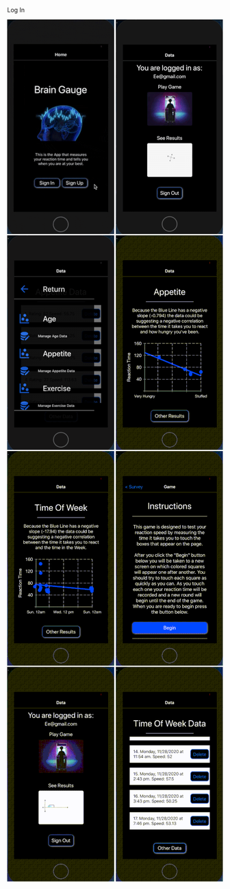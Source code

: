 Log In

![](https://github.com/mattkrebs2000/ReactNativeBrainGaugeFolder/blob/master/frontend/logINN.gif)
![](https://github.com/mattkrebs2000/ReactNativeBrainGaugeFolder/blob/master/frontend/oneee.gif)
![](https://github.com/mattkrebs2000/ReactNativeBrainGaugeFolder/blob/master/frontend/twoooo.gif)
![](https://github.com/mattkrebs2000/ReactNativeBrainGaugeFolder/blob/master/frontend/threeee.gif)
![](https://github.com/mattkrebs2000/ReactNativeBrainGaugeFolder/blob/master/frontend/fourrrr.gif)
![](https://github.com/mattkrebs2000/ReactNativeBrainGaugeFolder/blob/master/frontend/fiveee.gif)
![](https://github.com/mattkrebs2000/ReactNativeBrainGaugeFolder/blob/master/frontend/sixxxx.gif)
![](https://github.com/mattkrebs2000/ReactNativeBrainGaugeFolder/blob/master/frontend/sevennn.gif)


